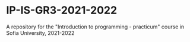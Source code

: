 # IP-IS-GR3-2021-2022
A repository for the "Introduction to programming - practicum" course in Sofia University, 2021-2022

